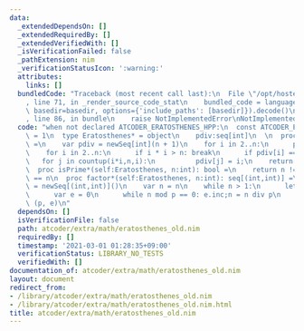 ```yaml
---
data:
  _extendedDependsOn: []
  _extendedRequiredBy: []
  _extendedVerifiedWith: []
  _isVerificationFailed: false
  _pathExtension: nim
  _verificationStatusIcon: ':warning:'
  attributes:
    links: []
  bundledCode: "Traceback (most recent call last):\n  File \"/opt/hostedtoolcache/Python/3.10.2/x64/lib/python3.10/site-packages/onlinejudge_verify/documentation/build.py\"\
    , line 71, in _render_source_code_stat\n    bundled_code = language.bundle(stat.path,\
    \ basedir=basedir, options={'include_paths': [basedir]}).decode()\n  File \"/opt/hostedtoolcache/Python/3.10.2/x64/lib/python3.10/site-packages/onlinejudge_verify/languages/nim.py\"\
    , line 86, in bundle\n    raise NotImplementedError\nNotImplementedError\n"
  code: "when not declared ATCODER_ERATOSTHENES_HPP:\n  const ATCODER_ERATOSTHENES_HPP*\
    \ = 1\n  type Eratosthenes* = object\n    pdiv:seq[int]\n  \n  proc initEratosthenes*(n:int):Eratosthenes\
    \ =\n    var pdiv = newSeq[int](n + 1)\n    for i in 2..n:\n      pdiv[i] = i;\n\
    \    for i in 2..n:\n      if i * i > n: break\n      if pdiv[i] == i:\n     \
    \   for j in countup(i*i,n,i):\n          pdiv[j] = i;\n    return Eratosthenes(pdiv:pdiv)\n\
    \  proc isPrime*(self:Eratosthenes, n:int): bool =\n    return n != 1 and self.pdiv[n]\
    \ == n\n  proc factor*(self:Eratosthenes, n:int): seq[(int,int)] =\n    result\
    \ = newSeq[(int,int)]()\n    var n = n\n    while n > 1:\n      let p = self.pdiv[n]\n\
    \      var e = 0\n      while n mod p == 0: e.inc;n = n div p\n      result.add\
    \ (p, e)\n"
  dependsOn: []
  isVerificationFile: false
  path: atcoder/extra/math/eratosthenes_old.nim
  requiredBy: []
  timestamp: '2021-03-01 01:28:35+09:00'
  verificationStatus: LIBRARY_NO_TESTS
  verifiedWith: []
documentation_of: atcoder/extra/math/eratosthenes_old.nim
layout: document
redirect_from:
- /library/atcoder/extra/math/eratosthenes_old.nim
- /library/atcoder/extra/math/eratosthenes_old.nim.html
title: atcoder/extra/math/eratosthenes_old.nim
---
```

